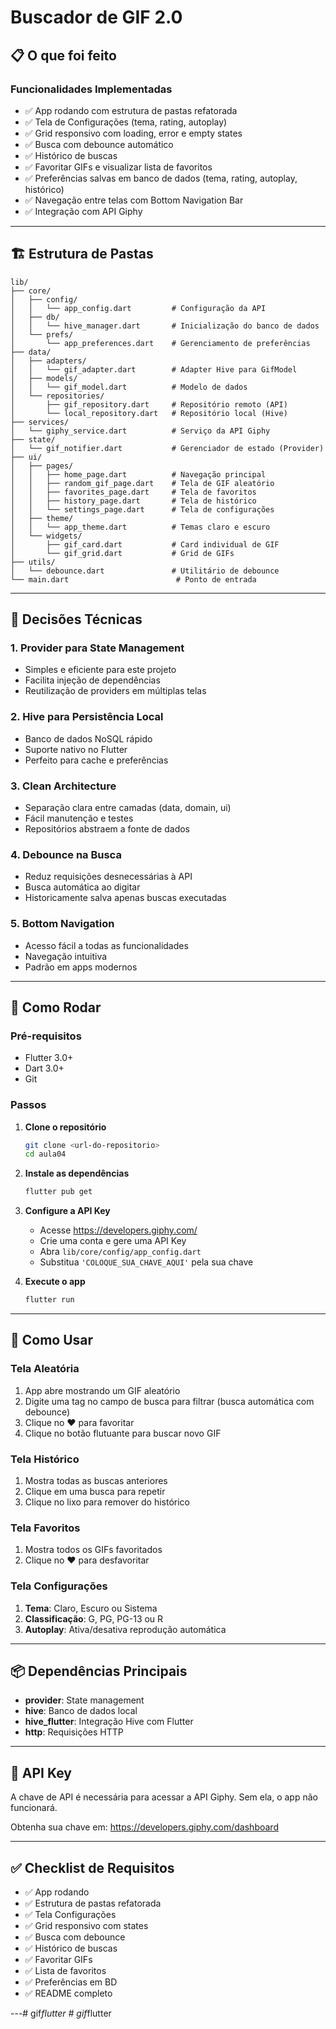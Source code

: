 # Buscador de GIF 2.0

## 📋 O que foi feito

### Funcionalidades Implementadas
- ✅ App rodando com estrutura de pastas refatorada
- ✅ Tela de Configurações (tema, rating, autoplay)
- ✅ Grid responsivo com loading, error e empty states
- ✅ Busca com debounce automático
- ✅ Histórico de buscas
- ✅ Favoritar GIFs e visualizar lista de favoritos
- ✅ Preferências salvas em banco de dados (tema, rating, autoplay, histórico)
- ✅ Navegação entre telas com Bottom Navigation Bar
- ✅ Integração com API Giphy

---

## 🏗️ Estrutura de Pastas

```
lib/
├── core/
│   ├── config/
│   │   └── app_config.dart         # Configuração da API
│   ├── db/
│   │   └── hive_manager.dart       # Inicialização do banco de dados
│   └── prefs/
│       └── app_preferences.dart    # Gerenciamento de preferências
├── data/
│   ├── adapters/
│   │   └── gif_adapter.dart        # Adapter Hive para GifModel
│   ├── models/
│   │   └── gif_model.dart          # Modelo de dados
│   └── repositories/
│       ├── gif_repository.dart     # Repositório remoto (API)
│       └── local_repository.dart   # Repositório local (Hive)
├── services/
│   └── giphy_service.dart          # Serviço da API Giphy
├── state/
│   └── gif_notifier.dart           # Gerenciador de estado (Provider)
├── ui/
│   ├── pages/
│   │   ├── home_page.dart          # Navegação principal
│   │   ├── random_gif_page.dart    # Tela de GIF aleatório
│   │   ├── favorites_page.dart     # Tela de favoritos
│   │   ├── history_page.dart       # Tela de histórico
│   │   └── settings_page.dart      # Tela de configurações
│   ├── theme/
│   │   └── app_theme.dart          # Temas claro e escuro
│   └── widgets/
│       ├── gif_card.dart           # Card individual de GIF
│       └── gif_grid.dart           # Grid de GIFs
├── utils/
│   └── debounce.dart               # Utilitário de debounce
└── main.dart                        # Ponto de entrada
```

---

## 🎯 Decisões Técnicas

### 1. **Provider para State Management**
- Simples e eficiente para este projeto
- Facilita injeção de dependências
- Reutilização de providers em múltiplas telas

### 2. **Hive para Persistência Local**
- Banco de dados NoSQL rápido
- Suporte nativo no Flutter
- Perfeito para cache e preferências

### 3. **Clean Architecture**
- Separação clara entre camadas (data, domain, ui)
- Fácil manutenção e testes
- Repositórios abstraem a fonte de dados

### 4. **Debounce na Busca**
- Reduz requisições desnecessárias à API
- Busca automática ao digitar
- Historicamente salva apenas buscas executadas

### 5. **Bottom Navigation**
- Acesso fácil a todas as funcionalidades
- Navegação intuitiva
- Padrão em apps modernos

---

## 🚀 Como Rodar

### Pré-requisitos
- Flutter 3.0+
- Dart 3.0+
- Git

### Passos

1. **Clone o repositório**
   ```bash
   git clone <url-do-repositorio>
   cd aula04
   ```

2. **Instale as dependências**
   ```bash
   flutter pub get
   ```

3. **Configure a API Key**
   - Acesse https://developers.giphy.com/
   - Crie uma conta e gere uma API Key
   - Abra `lib/core/config/app_config.dart`
   - Substitua `'COLOQUE_SUA_CHAVE_AQUI'` pela sua chave

4. **Execute o app**
   ```bash
   flutter run
   ```

---

## 📱 Como Usar

### Tela Aleatória
1. App abre mostrando um GIF aleatório
2. Digite uma tag no campo de busca para filtrar (busca automática com debounce)
3. Clique no ❤️ para favoritar
4. Clique no botão flutuante para buscar novo GIF

### Tela Histórico
1. Mostra todas as buscas anteriores
2. Clique em uma busca para repetir
3. Clique no lixo para remover do histórico

### Tela Favoritos
1. Mostra todos os GIFs favoritados
2. Clique no ❤️ para desfavoritar

### Tela Configurações
1. **Tema**: Claro, Escuro ou Sistema
2. **Classificação**: G, PG, PG-13 ou R
3. **Autoplay**: Ativa/desativa reprodução automática

---

## 📦 Dependências Principais

- **provider**: State management
- **hive**: Banco de dados local
- **hive_flutter**: Integração Hive com Flutter
- **http**: Requisições HTTP

---

## 🔑 API Key

A chave de API é necessária para acessar a API Giphy. Sem ela, o app não funcionará.

Obtenha sua chave em: https://developers.giphy.com/dashboard

---

## ✅ Checklist de Requisitos

- ✅ App rodando
- ✅ Estrutura de pastas refatorada
- ✅ Tela Configurações
- ✅ Grid responsivo com states
- ✅ Busca com debounce
- ✅ Histórico de buscas
- ✅ Favoritar GIFs
- ✅ Lista de favoritos
- ✅ Preferências em BD
- ✅ README completo

---#   g i f _ f l u t t e r  
 #   g i f _ f l u t t e r  
 